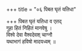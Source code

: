 +++
title = "०६ पिबत घृतं यतिधा"

+++
पिबत घृतं यतिधा व एतद्  
गुहा हितं निहितं मानवेषु ।  
विश्वे देवा वैश्वदेवश् चाग्नौ  
यथाभागं हविषो मादयध्वम् ॥